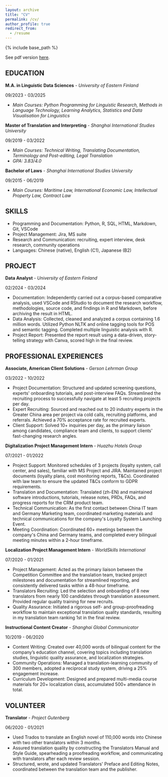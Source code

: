 ```yaml
---
layout: archive
title: "CV"
permalink: /cv/
author_profile: true
redirect_from:
  - /resume
---
```


{% include base_path %}

See pdf version [here](/my-web/files/cv-audrey.pdf).

## EDUCATION
**M.A. in Linguistic Data Sciences** - *University of Eastern Finland* 

09/2023 - 03/2025

  - *Main Courses: Python Programming for Linguistic Research, Methods in Language Technology, Learning Analytics, Statistics and Data Visualisation for Linguistics*

**Master of Translation and Interpreting** - *Shanghai International Studies University*        

09/2019 - 03/2022

  - *Main Courses: Technical Writing, Translating Documentation, Terminology and Post-editing, Legal Translation*
  - *GPA: 3.83/4.0*

**Bachelor of Laws** - *Shanghai International Studies University*    

09/2015 - 06/2019

  - *Main Courses: Maritime Law, International Economic Law, Intellectual Property Law, Contract Law*

## SKILLS
- Programming and Documentation: Python, R, SQL, HTML, Markdown, Git, VSCode 
- Project Management: Jira, MS suite
- Research and Communication: recruiting, expert interview, desk research, community operations
- Languages: Chinese (native), English (C1), Japanese (B2)

## PROJECT
**Data Analyst** - *University of Eastern Finland*      

02/2024 - 03/2024

- Documentation: Independently carried out a corpus-based comparative analysis, used VSCode and RStudio to document the research workflow, methodologies, source code, and findings in R and Markdown, before archiving the result in HTML. 
- Data Analysis: Collected, cleaned and analyzed a corpus containing 1.6 million words. Utilized Python NLTK and online tagging tools for POS and semantic tagging. Completed multiple linguistic analysis with R. 
- Project Report: Presented the report result using a data-driven, story-telling strategy with Canva, scored high in the final review. 
  
## PROFESSIONAL EXPERIENCES
**Associate, American Client Solutions** - *Gerson Lehrman Group*      

03/2022 - 10/2022

- Project Documentation: Structured and updated screening questions, experts' onboarding tutorials, and post-interview FAQs. Streamlined the recruiting process to successfully navigate at least 5 recruiting projects per day. 
- Expert Recruiting: Sourced and reached out to 20 industry experts in the Greater China area per project via cold calls, recruiting platforms, and referrals. Achieved a 70% acceptance rate for recruited experts.
- Client Support: Solved 10+ inquiries per day, as the primary liaison among candidates, compliance team and clients, to support clients' fast-changing research angles. 

**Digitalization Project Management Intern** - *Huazhu Hotels Group*        

07/2021 - 01/2022

- Project Support: Monitored schedules of 3 projects (loyalty system, call center, and sales), familiar with MS Project and JIRA. Maintained project documents (loyalty plans, cost monitoring reports, T&Cs). Coordinated with law team to ensure the updated T&Cs conform to GDPR requirements. 
- Translation and Documentation: Translated (zh-EN) and maintained software introductions, tutorials, release notes, PRDs, FAQs, and progress reports for the CRM product team. 
- Technical Communication: As the first contact between China IT team and Germany Marketing team, coordinated marketing materials and technical communications for the company's Loyalty System Launching Event. 
- Meeting Coordination: Coordinated 60+ meetings between the company's China and Germany teams, and completed every bilingual meeting minutes within a 2-hour timeframe.

**Localization Project Management Intern** - *WorldSkills International*        

07/2020 - 01/2021

- Project Management: Acted as the primary liaison between the Competition Committee and the translation team, tracked project milestones and documentation for streamlined reporting, and consistently delivered tasks within a 48-hour timeframe.
- Translators Recruiting: Led the selection and onboarding of 8 new translators from nearly 100 candidates through translation assessment. Provided regular quality training for new recruits.
- Quality Assurance: Initiated a rigorous self- and group-proofreading workflow to maintain exceptional translation quality standards, resulting in my translation team ranking 1st in the final review.

**Instructional Content Creator** - *Shanghai Global Communicator*        

10/2019 - 06/2020

- Content Writing: Created over 40,000 words of bilingual content for the company’s education channel, covering topics including translation studies, linguistic quality assurance, and localization strategies.
- Community Operations: Managed a translation-learning community of 300 members, adopted a reciprocal study system, driving a 25% engagement increase.
- Curriculum Development: Designed and prepared multi-media course materials for 20+ localization class, accumulated 500+ attendance in total.

## VOLUNTEER 
**Translator** - *Project Gutenberg*        

06/2020 - 01/2021

- Used Trados to translate an English novel of 110,000 words into Chinese with two other translators within 3 months.
- Assured translation quality by constructing the Translators Manual and Style Guide, spearheading a proofreading workflow, and communicating with translators after each review session.
- Structured, wrote, and updated Translators' Preface and Editing Notes, coordinated between the translation team and the publisher. 
